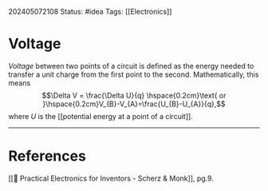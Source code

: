202405072108
Status: #idea
Tags: [[Electronics]]

# Voltage

*Voltage* between two points of a circuit is defined as the energy needed to transfer a unit charge from the first point to the second. Mathematically, this means
$$\Delta V = \frac{\Delta U}{q} \hspace{0.2cm}\text{ or }\hspace{0.2cm}V_{B}-V_{A}=\frac{U_{B}-U_{A}}{q},$$
where $U$ is the [[potential energy at a point of a circuit]].



___
# References
[[📕 Practical Electronics for Inventors - Scherz & Monk]], pg.9.